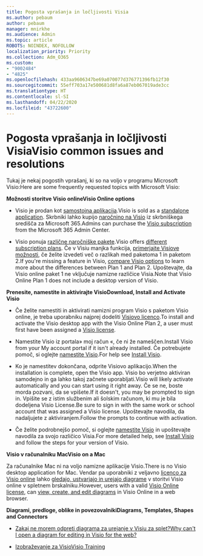 ```yaml
---
title: Pogosta vprašanja in ločljivosti Visia
ms.author: pebaum
author: pebaum
manager: mnirkhe
ms.audience: Admin
ms.topic: article
ROBOTS: NOINDEX, NOFOLLOW
localization_priority: Priority
ms.collection: Adm_O365
ms.custom:
- "9002484"
- "4825"
ms.openlocfilehash: 433aa9606347be69a070077d376771396fb12f30
ms.sourcegitcommit: 55eff703a17e500681d8fa6a87eb067019ade3cc
ms.translationtype: HT
ms.contentlocale: sl-SI
ms.lasthandoff: 04/22/2020
ms.locfileid: "43722600"
---
```

# <a name="visio-common-issues-and-resolutions"></a><span data-ttu-id="36adf-102">Pogosta vprašanja in ločljivosti Visia</span><span class="sxs-lookup"><span data-stu-id="36adf-102">Visio common issues and resolutions</span></span>

<span data-ttu-id="36adf-103">Tukaj je nekaj pogostih vprašanj, ki so na voljo v programu Microsoft Visio:</span><span class="sxs-lookup"><span data-stu-id="36adf-103">Here are some frequently requested topics with Microsoft Visio:</span></span>

<span data-ttu-id="36adf-104">**Možnosti storitve Visio online**</span><span class="sxs-lookup"><span data-stu-id="36adf-104">**Visio Online options**</span></span>

- <span data-ttu-id="36adf-105">Visio je prodan kot [samostojna aplikacija](https://products.office.com/visio/flowchart-software).</span><span class="sxs-lookup"><span data-stu-id="36adf-105">Visio is sold as a [standalone application](https://products.office.com/visio/flowchart-software).</span></span> <span data-ttu-id="36adf-106">Skrbniki lahko kupijo [naročnino na Visio](https://docs.microsoft.com/alchemyinsights/purchase-visio-subscription) iz skrbniškega središča za Microsoft 365.</span><span class="sxs-lookup"><span data-stu-id="36adf-106">Admins can purchase the [Visio subscription](https://docs.microsoft.com/alchemyinsights/purchase-visio-subscription) from the Microsoft 365 Admin Center.</span></span>

- <span data-ttu-id="36adf-107">Visio ponuja [različne naročniške pakete](https://products.office.com/visio/microsoft-visio-plans-and-pricing-compare-visio-options).</span><span class="sxs-lookup"><span data-stu-id="36adf-107">Visio offers [different subscription plans](https://products.office.com/visio/microsoft-visio-plans-and-pricing-compare-visio-options).</span></span> <span data-ttu-id="36adf-108">Če v Visiu manjka funkcija, [primerjajte Visiove možnosti](https://products.office.com/visio/microsoft-visio-plans-and-pricing-compare-visio-options), če želite izvedeti več o razlikah med paketoma 1 in paketom 2.</span><span class="sxs-lookup"><span data-stu-id="36adf-108">If you're missing a feature in Visio, [compare Visio options](https://products.office.com/visio/microsoft-visio-plans-and-pricing-compare-visio-options) to learn more about the differences between Plan 1 and Plan 2.</span></span>  <span data-ttu-id="36adf-109">Upoštevajte, da Visio online paket 1 ne vključuje namizne različice Visia.</span><span class="sxs-lookup"><span data-stu-id="36adf-109">Note that Visio Online Plan 1 does not include a desktop version of Visio.</span></span>

<span data-ttu-id="36adf-110">**Prenesite, namestite in aktivirajte Visio**</span><span class="sxs-lookup"><span data-stu-id="36adf-110">**Download, Install and Activate Visio**</span></span>

- <span data-ttu-id="36adf-111">Če želite namestiti in aktivirati namizni program Visio s paketom Visio online, je treba uporabniku najprej dodeliti [ Visiovo licenco](https://docs.microsoft.com/office365/admin/subscriptions-and-billing/assign-licenses-to-users).</span><span class="sxs-lookup"><span data-stu-id="36adf-111">To install and activate the Visio desktop app with the Visio Online Plan 2, a user must first have been assigned a [Visio license](https://docs.microsoft.com/office365/admin/subscriptions-and-billing/assign-licenses-to-users).</span></span>

- <span data-ttu-id="36adf-112">Namestite Visio iz portala» moj račun «, če ni že nameščen.</span><span class="sxs-lookup"><span data-stu-id="36adf-112">Install Visio from your My account portal if it isn't already installed.</span></span> <span data-ttu-id="36adf-113">Če potrebujete pomoč, si oglejte [namestite Visio](https://support.office.com/article/f98f21e3-aa02-4827-9167-ddab5b025710).</span><span class="sxs-lookup"><span data-stu-id="36adf-113">For help see [Install Visio](https://support.office.com/article/f98f21e3-aa02-4827-9167-ddab5b025710).</span></span>

- <span data-ttu-id="36adf-114">Ko je namestitev dokončana, odprite Visiovo aplikacijo.</span><span class="sxs-lookup"><span data-stu-id="36adf-114">When the installation is complete, open the Visio app.</span></span> <span data-ttu-id="36adf-115">Visio bo verjetno aktiviran samodejno in ga lahko takoj začnete uporabljati.</span><span class="sxs-lookup"><span data-stu-id="36adf-115">Visio will likely activate automatically and you can start using it right away.</span></span> <span data-ttu-id="36adf-116">Če se ne, boste morda pozvani, da se vpišete.</span><span class="sxs-lookup"><span data-stu-id="36adf-116">If it doesn't, you may be prompted to sign in.</span></span> <span data-ttu-id="36adf-117">Vpišite se z istim službenim ali šolskim računom, ki mu je bila dodeljena Visio License.</span><span class="sxs-lookup"><span data-stu-id="36adf-117">Be sure to sign in with the same work or school account that was assigned a Visio license.</span></span> <span data-ttu-id="36adf-118">Upoštevajte navodila, da nadaljujete z aktiviranjem.</span><span class="sxs-lookup"><span data-stu-id="36adf-118">Follow the prompts to continue with activation.</span></span>

- <span data-ttu-id="36adf-119">Če želite podrobnejšo pomoč, si oglejte [namestite Visio](https://support.office.com/article/f98f21e3-aa02-4827-9167-ddab5b025710) in upoštevajte navodila za svojo različico Visia.</span><span class="sxs-lookup"><span data-stu-id="36adf-119">For more detailed help, see [Install Visio](https://support.office.com/article/f98f21e3-aa02-4827-9167-ddab5b025710) and follow the steps for your version of Visio.</span></span>

<span data-ttu-id="36adf-120">**Visio v računalniku Mac**</span><span class="sxs-lookup"><span data-stu-id="36adf-120">**Visio on a Mac**</span></span>

<span data-ttu-id="36adf-121">Za računalnike Mac ni na voljo namizne aplikacije Visio.</span><span class="sxs-lookup"><span data-stu-id="36adf-121">There is no Visio desktop application for Mac.</span></span> <span data-ttu-id="36adf-122">Vendar pa uporabniki z veljavno [licenco za Visio online](https://docs.microsoft.com/office365/admin/subscriptions-and-billing/assign-licenses-to-users) lahko [gledajo, ustvarjajo in urejajo diagrame](https://support.office.com/article/06f04845-91b8-4e8f-881f-a43c970735fc) v storitvi Visio online v spletnem brskalniku.</span><span class="sxs-lookup"><span data-stu-id="36adf-122">However, users with a valid [Visio Online license](https://docs.microsoft.com/office365/admin/subscriptions-and-billing/assign-licenses-to-users), can [view, create, and edit diagrams](https://support.office.com/article/06f04845-91b8-4e8f-881f-a43c970735fc) in Visio Online in a web browser.</span></span>

<span data-ttu-id="36adf-123">**Diagrami, predloge, oblike in povezovalniki**</span><span class="sxs-lookup"><span data-stu-id="36adf-123">**Diagrams, Templates, Shapes and Connectors**</span></span>

- [<span data-ttu-id="36adf-124">Zakaj ne morem odpreti diagrama za urejanje v Visiu za splet?</span><span class="sxs-lookup"><span data-stu-id="36adf-124">Why can't I open a diagram for editing in Visio for the web?</span></span>](https://support.microsoft.com/office/ea4a23d3-21d3-4878-945e-cf1be4140357)

- [<span data-ttu-id="36adf-125">Izobraževanje za Visio</span><span class="sxs-lookup"><span data-stu-id="36adf-125">Visio Training</span></span>](https://support.office.com/article/visio-training-e058bcfa-1d90-4653-afc6-e84d54cf94a6)
